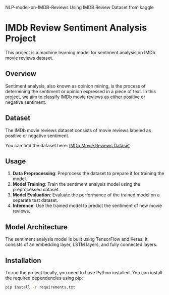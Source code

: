 NLP-model-on-IMDB-Reviews
Using IMDB Review Dataset from kaggle
# IMDb Review Sentiment Analysis Project

This project is a machine learning model for sentiment analysis on IMDb movie reviews dataset.

## Overview

Sentiment analysis, also known as opinion mining, is the process of determining the sentiment or opinion expressed in a piece of text. In this project, we aim to classify IMDb movie reviews as either positive or negative sentiment.

## Dataset

The IMDb movie reviews dataset consists of movie reviews labeled as positive or negative sentiment.

You can find the dataset here: [IMDb Movie Reviews Dataset](link-to-dataset)

## Usage

1. **Data Preprocessing**: Preprocess the dataset to prepare it for training the model.
2. **Model Training**: Train the sentiment analysis model using the preprocessed dataset.
3. **Model Evaluation**: Evaluate the performance of the trained model on a separate test dataset.
4. **Inference**: Use the trained model to predict the sentiment of new movie reviews.

## Model Architecture

The sentiment analysis model is built using TensorFlow and Keras. It consists of an embedding layer, LSTM layers, and fully connected layers.

## Installation

To run the project locally, you need to have Python installed. You can install the required dependencies using pip:

```bash
pip install -r requirements.txt
